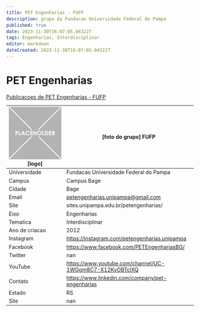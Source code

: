 ```yaml
---
title: PET Engenharias - FUFP
description: grupo da Fundacao Universidade Federal do Pampa
published: true
date: 2023-11-30T16:07:05.043227
tags: Engenharias, Interdisciplinar
editor: markdown
dateCreated: 2023-11-30T16:07:05.043227
---
```


# PET Engenharias

[Publicacoes de PET Engenharias - FUFP](/atividade/53PETEngenhariasFUFP/feed.md)

| ![placeholder.png](/placeholder.png) [logo] | [foto do grupo] FUFP         |
| ------------------------------------------- | ------------------------------------------------- |
| Universidade                                | Fundacao Universidade Federal do Pampa      |
| Campus                                      | Campus Bage            |
| Cidade                                      | Bage             |
| Email                                       | petengenharias.unipampa@gmail.com             |
| Site                                        | sites.unipampa.edu.br/petengenharias/              |
| Eixo                                        | Engenharias              |
| Tematica                                    | Interdisciplinar          |
| Ano de criacao                              | 2012        |
| Instagram                                   | https://instagram.com/petengenharias.unipampa         |
| Facebook                                    | https://www.facebook.com/PETEngenhariasBG/          |
| Twitter                                     | nan           |
| YouTube                                     | https://www.youtube.com/channel/UC-1WGgm8C7-X12KvOBTclXQ           |
| Contato                                     | https://www.linkedin.com/company/pet-engenharias         |
| Estado                                      |  RS            |
| Site                                        | nan |
